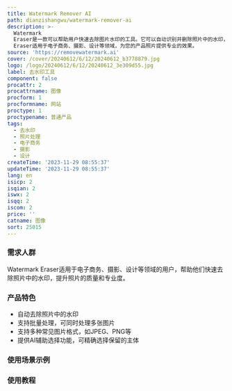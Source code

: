 ```yaml
---
title: Watermark Remover AI
path: dianzishangwu/watermark-remover-ai
description: >-
  Watermark
  Eraser是一款可以帮助用户快速去除图片水印的工具。它可以自动识别并删除照片中的水印，让您的图片更加干净和专业。无需任何技能或经验，只需上传图片，即可快速实现去水印。Watermark
  Eraser适用于电子商务、摄影、设计等领域，为您的产品照片提供专业的效果。
source: 'https://removewatermark.ai'
cover: /cover/20240612/6/12/20240612_b3778879.jpg
logo: /logo/20240612/6/12/20240612_3e309d55.jpg
label: 去水印工具
component: false
procattr: 2
procattrname: 图像
procform: 1
procformname: 网站
proctype: 1
proctypename: 普通产品
tags:
  - 去水印
  - 照片处理
  - 电子商务
  - 摄影
  - 设计
createTime: '2023-11-29 08:55:37'
updateTime: '2023-11-29 08:55:37'
lang: en
isicp: 2
isqian: 2
iswx: 2
isqq: 2
iscom: 2
price: ''
catname: 图像
sort: 25015
---
```




### 需求人群
Watermark Eraser适用于电子商务、摄影、设计等领域的用户，帮助他们快速去除照片中的水印，提升照片的质量和专业度。

### 产品特色
- 自动去除照片中的水印
- 支持批量处理，可同时处理多张图片
- 支持多种常见图片格式，如JPEG、PNG等
- 提供AI辅助选择功能，可精确选择保留的主体

### 使用场景示例


### 使用教程


  
